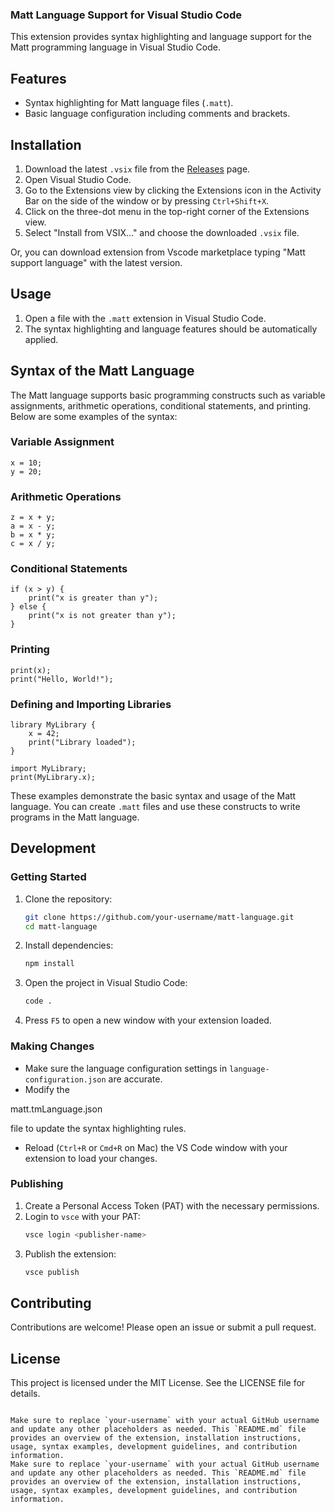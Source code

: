 ### Matt Language Support for Visual Studio Code

This extension provides syntax highlighting and language support for the Matt programming language in Visual Studio Code.

## Features

- Syntax highlighting for Matt language files (`.matt`).
- Basic language configuration including comments and brackets.

## Installation

1. Download the latest `.vsix` file from the [Releases](https://github.com/your-username/matt-language/releases) page.
2. Open Visual Studio Code.
3. Go to the Extensions view by clicking the Extensions icon in the Activity Bar on the side of the window or by pressing `Ctrl+Shift+X`.
4. Click on the three-dot menu in the top-right corner of the Extensions view.
5. Select "Install from VSIX..." and choose the downloaded `.vsix` file.

Or, you can download extension from Vscode marketplace typing "Matt support language" with the latest version.

## Usage

1. Open a file with the `.matt` extension in Visual Studio Code.
2. The syntax highlighting and language features should be automatically applied.

## Syntax of the Matt Language

The Matt language supports basic programming constructs such as variable assignments, arithmetic operations, conditional statements, and printing. Below are some examples of the syntax:

### Variable Assignment

```matt
x = 10;
y = 20;
```

### Arithmetic Operations

```matt
z = x + y;
a = x - y;
b = x * y;
c = x / y;
```

### Conditional Statements

```matt
if (x > y) {
    print("x is greater than y");
} else {
    print("x is not greater than y");
}
```

### Printing

```matt
print(x);
print("Hello, World!");
```

### Defining and Importing Libraries

```matt
library MyLibrary {
    x = 42;
    print("Library loaded");
}

import MyLibrary;
print(MyLibrary.x);
```

These examples demonstrate the basic syntax and usage of the Matt language. You can create `.matt` files and use these constructs to write programs in the Matt language.

## Development

### Getting Started

1. Clone the repository:
   ```sh
   git clone https://github.com/your-username/matt-language.git
   cd matt-language
   ```

2. Install dependencies:
   ```sh
   npm install
   ```

3. Open the project in Visual Studio Code:
   ```sh
   code .
   ```

4. Press `F5` to open a new window with your extension loaded.

### Making Changes

- Make sure the language configuration settings in `language-configuration.json` are accurate.
- Modify the 

matt.tmLanguage.json

 file to update the syntax highlighting rules.
- Reload (`Ctrl+R` or `Cmd+R` on Mac) the VS Code window with your extension to load your changes.

### Publishing

1. Create a Personal Access Token (PAT) with the necessary permissions.
2. Login to `vsce` with your PAT:
   ```sh
   vsce login <publisher-name>
   ```
3. Publish the extension:
   ```sh
   vsce publish
   ```

## Contributing

Contributions are welcome! Please open an issue or submit a pull request.

## License

This project is licensed under the MIT License. See the LICENSE file for details.
```

Make sure to replace `your-username` with your actual GitHub username and update any other placeholders as needed. This `README.md` file provides an overview of the extension, installation instructions, usage, syntax examples, development guidelines, and contribution information.
Make sure to replace `your-username` with your actual GitHub username and update any other placeholders as needed. This `README.md` file provides an overview of the extension, installation instructions, usage, syntax examples, development guidelines, and contribution information.
